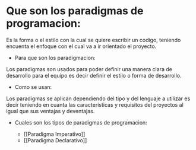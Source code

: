 # Que son los paradigmas de programacion:

Es la forma o el estilo con la cual se quiere escribir un codigo, teniendo encuenta el enfoque con el cual va a ir orientado el proyecto.

- Para que son los paradigmacion:

Los paradigmas son usados para poder definir una manera clara de desarrollo para el equipo es decir definir el estilo o forma de desarrollo.

- Como se usan:

Los paradigmas se aplican dependiendo del tipo y del lenguaje a utilizar es decir teniendo en cuanta las caracteristicas y requisitos del proyectos al igual que sus ventajas y deventajas.


- Cuales son los tipos de paradigmas de programacion:

	+ [[Paradigma Imperativo]]
	+ [[Paradigma Declarativo]]


